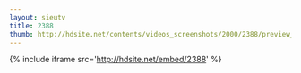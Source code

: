 ```yaml
---
layout: sieutv
title: 2388
thumb: http://hdsite.net/contents/videos_screenshots/2000/2388/preview_360p.mp4.jpg
---
```

{% include iframe src='http://hdsite.net/embed/2388' %}
 
